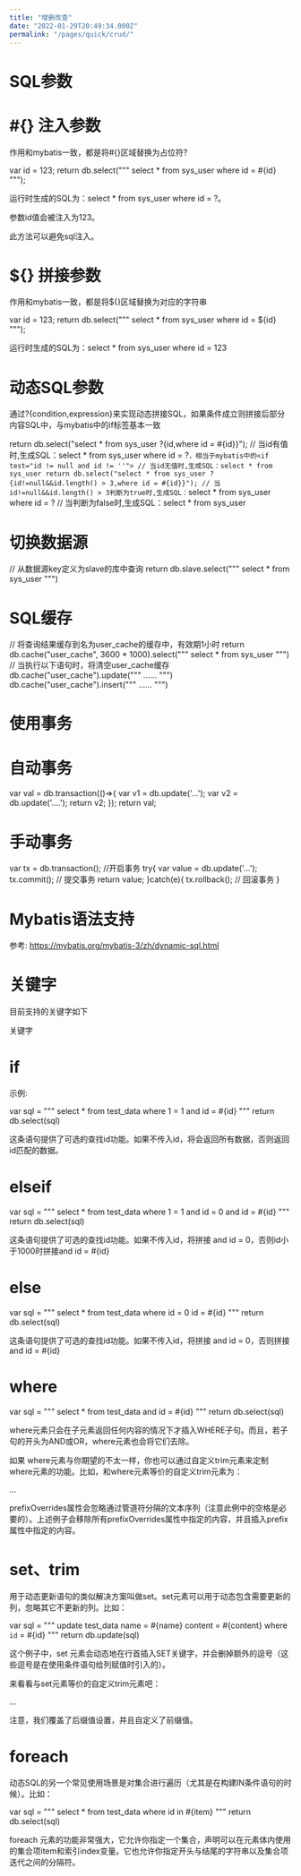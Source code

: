 ```yaml
---
title: "增删改查"
date: "2022-01-29T20:49:34.000Z"
permalink: "/pages/quick/crud/"
---
```

# SQL参数


# #{} 注入参数

作用和mybatis一致，都是将#{}区域替换为占位符?

var id = 123;
return db.select("""
    select * from sys_user where id = #{id}
""");


运行时生成的SQL为：select * from sys_user where id = ?。

参数id值会被注入为123。

此方法可以避免sql注入。


# ${} 拼接参数

作用和mybatis一致，都是将${}区域替换为对应的字符串

var id = 123;
return db.select("""
    select * from sys_user where id = ${id}
""");


运行时生成的SQL为：select * from sys_user where id = 123


# 动态SQL参数

通过?{condition,expression}来实现动态拼接SQL，如果条件成立则拼接后部分内容SQL中，与mybatis中的if标签基本一致

return db.select("select * from sys_user ?{id,where id = #{id}}");
// 当id有值时,生成SQL：select * from sys_user where id = ?`，相当于mybatis中的<if test="id != null and id != ''">
// 当id无值时,生成SQL：select * from sys_user
return db.select("select * from sys_user ?{id!=null&&id.length() > 3,where id = #{id}}");
// 当id!=null&&id.length() > 3判断为true时,生成SQL：`select * from sys_user where id = ?
// 当判断为false时,生成SQL：select * from sys_user



# 切换数据源

// 从数据源key定义为slave的库中查询
return db.slave.select("""
    select * from sys_user
""")



# SQL缓存

// 将查询结果缓存到名为user_cache的缓存中，有效期1小时
return db.cache("user_cache", 3600 * 1000).select("""
    select * from sys_user
""")
// 当执行以下语句时，将清空user_cache缓存
db.cache("user_cache").update(""" ...... """)
db.cache("user_cache").insert(""" ...... """)



# 使用事务


# 自动事务

var val = db.transaction(()=>{
    var v1 = db.update('...');
    var v2 = db.update('....');
    return v2;
});
return val;



# 手动事务

var tx = db.transaction();  //开启事务
try{
    var value = db.update('...');
    tx.commit();    // 提交事务
    return value;
}catch(e){
    tx.rollback();  // 回滚事务
}



# Mybatis语法支持

参考: https://mybatis.org/mybatis-3/zh/dynamic-sql.html


# 关键字

目前支持的关键字如下

关键字
<if>
<elseif>
<else>
<where>
<foreach>
<trim>
<set>


# if

示例:

var sql = """
select * from test_data
	where 1 = 1
	<if test="id != null">
        and id = #{id}
    </if>
"""
return db.select(sql)


这条语句提供了可选的查找id功能。如果不传入id，将会返回所有数据，否则返回id匹配的数据。


# elseif

var sql = """
select * from test_data
	where 1 = 1
	<if test="id == null">
        and id = 0
    </if>
    <elseif test="id < 1000">
        and id = #{id}
    </elseif>
"""
return db.select(sql)


这条语句提供了可选的查找id功能。如果不传入id，将拼接 and id = 0，否则id小于1000时拼接and id = #{id}


# else

var sql = """
select * from test_data
	where
	<if test="id == null">
        id = 0
    </if>
    <else>
        id = #{id}
    </else>
"""
return db.select(sql)


这条语句提供了可选的查找id功能。如果不传入id，将拼接 and id = 0，否则拼接and id = #{id}


# where

var sql = """
select * from test_data
<where>
    <if test="id != null">
        and id = #{id}
    </if>
</where>
"""
return db.select(sql)


where元素只会在子元素返回任何内容的情况下才插入WHERE子句。而且，若子句的开头为AND或OR，where元素也会将它们去除。

如果 where元素与你期望的不太一样，你也可以通过自定义trim元素来定制 where元素的功能。比如，和where元素等价的自定义trim元素为：

<trim prefix="WHERE" prefixOverrides="AND |OR ">
  ...
</trim>



prefixOverrides属性会忽略通过管道符分隔的文本序列（注意此例中的空格是必要的）。上述例子会移除所有prefixOverrides属性中指定的内容，并且插入prefix属性中指定的内容。


# set、trim

用于动态更新语句的类似解决方案叫做set。set元素可以用于动态包含需要更新的列，忽略其它不更新的列。比如：

var sql = """
update test_data
    <set>
        <if test="name != null">
            name = #{name}
        </if>
        <if test="content != null">
            content = #{content}
        </if>
    </set>
    where `id` = #{id}
"""
return db.update(sql)


这个例子中，set 元素会动态地在行首插入SET关键字，并会删掉额外的逗号（这些逗号是在使用条件语句给列赋值时引入的）。

来看看与set元素等价的自定义trim元素吧：

<trim prefix="SET" suffixOverrides=",">
  ...
</trim>


注意，我们覆盖了后缀值设置，并且自定义了前缀值。


# foreach

动态SQL的另一个常见使用场景是对集合进行遍历（尤其是在构建IN条件语句的时候）。比如：

var sql = """
select * from test_data
where id in
<foreach item='item' index='index' collection='body.ids'
      open="(" separator="," close=")">
    #{item}
</foreach>
"""
return db.select(sql)


foreach 元素的功能非常强大，它允许你指定一个集合，声明可以在元素体内使用的集合项item和索引index变量。它也允许你指定开头与结尾的字符串以及集合项迭代之间的分隔符。